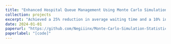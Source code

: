 ```yaml
---
title: "Enhanced Hospital Queue Management Using Monte Carlo Simulation and Statistical Analysis"
collection: projects
excerpt: "Achieved a 25% reduction in average waiting time and a 10% increase in doctor workload efficiency."
date: 2024-01-01
paperurl: "https://github.com/Negiiinx/Monte-Carlo-Simulation-Statistical-Analysis"
paperlabel: "[code]"
---
```

